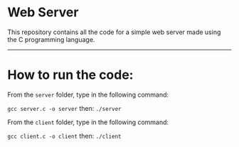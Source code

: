 # Web Server

This repository contains all the code for a simple web server made using the C programming language.

---

# How to run the code:

From the `server` folder, type in the following command:

`gcc server.c -o server` then: `./server`


From the `client` folder, type in the following command:

`gcc client.c -o client` then: `./client`

